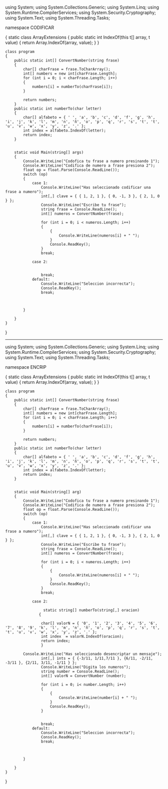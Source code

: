 using System;
using System.Collections.Generic;
using System.Linq;
using System.Runtime.CompilerServices;
using System.Security.Cryptography;
using System.Text;
using System.Threading.Tasks;

namespace CODIFICAR

{
    static class ArrayExtensions
    {
        public static int IndexOf<t>(this t[] array, t value)
        {
            return Array.IndexOf(array, value);
        }
    }

    class program
    {
        public static int[] ConvertNumber(string frase)
        {
            char[] charFrase = frase.ToCharArray();
            int[] numbers = new int[charFrase.Length];
            for (int i = 0; i < charFrase.Length; i++)
            {
                numbers[i] = numberTo(charFrase[i]);
            }

            return numbers;
        }
        public static int numberTo(char letter)
        {
            char[] alfabeto = { ' ', 'a', 'b', 'c', 'd', 'f', 'g', 'h', 'i', 'j', 'k', 'l', 'm', 'n', 'ñ', 'o', 'p', 'q', 'r', 's', 't', 't', 'u', 'v', 'w', 'x', 'y', 'z', '.' };
            int index = alfabeto.IndexOf(letter);
            return index;
        }


        static void Main(string[] args)
        {
            Console.WriteLine("Codofica tu frase a numero presinando 1");
            Console.WriteLine("Codifica de numero a frase presiona 2");
            float op = float.Parse(Console.ReadLine());
            switch (op)
            {
                case 1:
                    Console.WriteLine("Has seleccionado codificar una frase a numero");
                    int[,] clave = { { 1, 2, 1 }, { 0, -1, 3 }, { 2, 1, 0 } };
                    Console.WriteLine("Escribe tu frase");
                    string frase = Console.ReadLine();
                    int[] numeros = ConvertNumber(frase);

                    for (int i = 0; i < numeros.Length; i++)
                    {
                        {
                            Console.WriteLine(numeros[i] + " ");
                        }
                        Console.ReadKey();
                    }
                    break;

                case 2:


                    break;
                default:
                    Console.WriteLine("Seleccion incorrecta");
                    Console.ReadKey();
                    break;



            }

        }
    }
}

-------------------------------------------------------------------------------------------------------------------------------------------------------------

using System;
using System.Collections.Generic;
using System.Linq;
using System.Runtime.CompilerServices;
using System.Security.Cryptography;
using System.Text;
using System.Threading.Tasks;

namespace ENCRIP

{
    static class ArrayExtensions
    {
        public static int IndexOf<t>(this t[] array, t value)
        {
            return Array.IndexOf(array, value);
        }
    }

    class program
    {
        public static int[] ConvertNumber(string frase)
        {
            char[] charFrase = frase.ToCharArray();
            int[] numbers = new int[charFrase.Length];
            for (int i = 0; i < charFrase.Length; i++)
            {
                numbers[i] = numberTo(charFrase[i]);
            }

            return numbers;
        }
        public static int numberTo(char letter)
        {
            char[] alfabeto = { ' ', 'a', 'b', 'c', 'd', 'f', 'g', 'h', 'i', 'j', 'k', 'l', 'm', 'n', 'ñ', 'o', 'p', 'q', 'r', 's', 't', 't', 'u', 'v', 'w', 'x', 'y', 'z', '.' };
            int index = alfabeto.IndexOf(letter);
            return index;
        }


        static void Main(string[] arg)
        {
            Console.WriteLine("Codofica tu frase a numero presinando 1");
            Console.WriteLine("Codifica de numero a frase presiona 2");
            float op = float.Parse(Console.ReadLine());
            switch (op)
            {
                case 1:
                    Console.WriteLine("Has seleccionado codificar una frase a numero");
                    int[,] clave = { { 1, 2, 1 }, { 0, -1, 3 }, { 2, 1, 0 } };
                    Console.WriteLine("Escribe tu frase");
                    string frase = Console.ReadLine();
                    int[] numeros = ConvertNumber(frase);

                    for (int i = 0; i < numeros.Length; i++)
                    {
                        {
                            Console.WriteLine(numeros[i] + " ");
                        }
                        Console.ReadKey();
                    }
                    break;

                case 2:
                    
                     static string[] numberTo(string[,] oracion)
                   {   
                    
                    char[] valorN = { '0', '1', '2', '3', '4', '5', '6', '7', '8', '9', 'k', 'l', 'm', 'n', 'ñ', 'o', 'p', 'q', 'r', 's', 't', 't', 'u', 'v', 'w', 'x', 'y', 'z', '.' };
                    int index  = valorN.IndexOf(oracion);
                    return index;
                    }

            Console.WriteLine("Has seleccionado desencriptar un mensaje");
                    int[,] ints = { {-3/11, 1/11,7/11 }, {6/11, -2/11, -3/11 }, {2/11, 3/11, -1/11 } };
                    Console.WriteLine("Digita los numeros");
                    string number = Console.ReadLine();
                    int[] valorN = ConvertNumber (number);

                    for (int i = 0; i< number.Length; i++)
                    {
                        {
                            Console.WriteLine(number[i] + " ");
                        }
                        Console.ReadKey();
                    }


                    break;
                default:
                    Console.WriteLine("Seleccion incorrecta");
                    Console.ReadKey();
                    break;



            }

        }
    }
}
